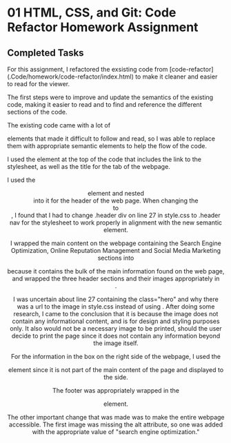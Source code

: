# 01 HTML, CSS, and Git: Code Refactor Homework Assignment

## Completed Tasks

For this assignment, I refactored the exsisting code from [code-refactor] (.Code/homework/code-refactor/index.html) to make it cleaner and easier to read for the viewer. 

The first steps were to improve and update the semantics of the existing code, making it easier to read and to find and reference the different sections of the code. 

The existing code came with a lot of <div> elements that made it difficult to follow and read, so I was able to replace them with appropriate semantic elements to help the flow of the code. 

I used the <head> element at the top of the code that includes the link to the stylesheet, as well as the title for the tab of the webpage. 

I used the <header> element and nested <nav> into it for the header of the web page. When changing the <div> to <nav>, I found that I had to change .header div on line 27 in style.css to .header nav for the stylesheet to work properly in alignment with the new semantic element. 

I wrapped the main content on the webpage containing the Search Engine Optimization, Online Reputation Management and Social Media Marketing sections into <main> because it contains the bulk of the main information found on the web page, and wrapped the three header sections and their images appropriately in <section>. 

I was uncertain about line 27 containing the class="hero" and why there was a url to the image in style.css instead of using <img>. After doing some research, I came to the conclusion that it is because the image does not contain any informational content, and is for design and styling purposes only. It also would not be a necessary image to be printed, should the user decide to print the page since it does not contain any information beyond the image itself.

For the information in the box on the right side of the webpage, I used the <aside> element since it is not part of the main content of the page and displayed to the side. 

The footer was appropriately wrapped in the <footer> element. 

The other important change that was made was to make the entire webpage accessible. The first image was missing the alt attribute, so one was added with the appropriate value of "search engine optimization."

